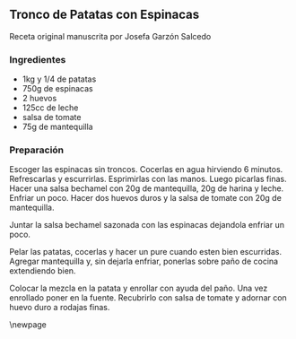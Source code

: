 ## Tronco de Patatas con Espinacas

Receta original manuscrita por Josefa Garzón Salcedo

### Ingredientes

- 1kg y 1/4 de patatas
- 750g de espinacas
- 2 huevos
- 125cc de leche
- salsa de tomate
- 75g de mantequilla

### Preparación

Escoger las espinacas sin troncos.
Cocerlas en agua hirviendo 6 minutos.
Refrescarlas y escurrirlas.
Esprimirlas con las manos.
Luego picarlas finas.
Hacer una salsa bechamel con 20g de mantequilla,
20g de harina y leche.
Enfriar un poco.
Hacer dos huevos duros y la salsa de tomate con 20g de mantequilla.

Juntar la salsa bechamel sazonada con las espinacas dejandola enfriar un poco.

Pelar las patatas, cocerlas y hacer un pure cuando esten bien escurridas.
Agregar mantequilla y, sin dejarla enfriar,
ponerlas sobre paño de cocina extendiendo bien.

Colocar la mezcla en la patata y enrollar con ayuda del paño.
Una vez enrollado poner en la fuente.
Recubrirlo con salsa de tomate y adornar con huevo duro a rodajas finas.

\newpage


